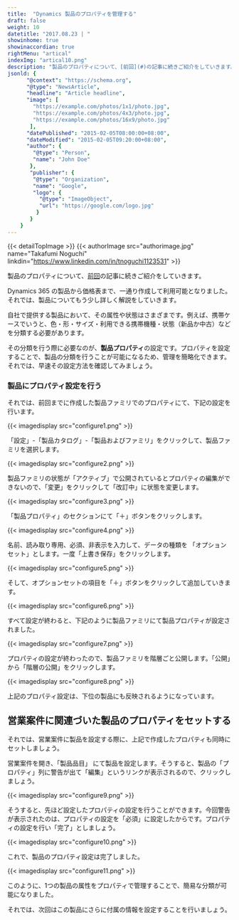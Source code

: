 ```yaml
---
title:  "Dynamics 製品のプロパティを管理する"
draft: false
weight: 10
datetitle: "2017.08.23 | "
showinhome: true
showinaccordian: true
rightMenu: "artical"
indexImg: "artical10.png"
description: "製品のプロパティについて、[前回](#)の記事に続きご紹介をしていきます。"
jsonld: {
      "@context": "https://schema.org",
      "@type": "NewsArticle",
      "headline": "Article headline",
      "image": [
        "https://example.com/photos/1x1/photo.jpg",
        "https://example.com/photos/4x3/photo.jpg",
        "https://example.com/photos/16x9/photo.jpg"
       ],
      "datePublished": "2015-02-05T08:00:00+08:00",
      "dateModified": "2015-02-05T09:20:00+08:00",
      "author": {
        "@type": "Person",
        "name": "John Doe"
       },
       "publisher": {
        "@type": "Organization",
        "name": "Google",
        "logo": {
          "@type": "ImageObject",
          "url": "https://google.com/logo.jpg"
         }
       }
    }
---
```

{{< detailTopImage >}}
{{< authorImage src="authorimage.jpg" name="Takafumi Noguchi" linkdin="https://www.linkedin.com/in/tnoguchi1123531" >}}
<!-- Intro  -->
製品のプロパティについて、[前回](#)の記事に続きご紹介をしていきます。

Dynamics 365 の製品から価格表まで、一通り作成して利用可能となりました。それでは、製品についてもう少し詳しく解説をしていきます。

自社で提供する製品において、その属性や状態はさまざまです。例えば、携帯ケースでいうと、色・形・サイズ・利用できる携帯機種・状態（新品か中古）などを分類する必要があります。

その分類を行う際に必要なのが、**製品プロパティ**の設定です。プロパティを設定することで、製品の分類を行うことが可能になるため、管理を簡略化できます。それでは、早速その設定方法を確認してみましょう。

### 製品にプロパティ設定を行う
それでは、前回までに作成した製品ファミリでのプロパティにて、下記の設定を行います。
<!-- Image= configure1.png -->
{{< imagedisplay src="configure1.png" >}}

「設定」-「製品カタログ」-「製品およびファミリ」をクリックして、製品ファミリを選択します。
<!-- Imege= configure2.png -->
{{< imagedisplay src="configure2.png" >}}

製品ファミリの状態が「アクティブ」で公開されているとプロパティの編集ができないので、「変更」をクリックして「改訂中」に状態を変更します。
<!-- Image= configure3.png -->
{{< imagedisplay src="configure3.png" >}}

「製品プロパティ」のセクションにて「＋」ボタンをクリックします。
<!-- Image= configure4.png -->
{{< imagedisplay src="configure4.png" >}}

名前、読み取り専用、必須、非表示を入力して、データの種類を 「オプションセット」とします。一度「上書き保存」をクリックします。
<!-- Image= configure5.png -->
{{< imagedisplay src="configure5.png" >}}

そして、オプションセットの項目を「＋」ボタンをクリックして追加していきます。
<!-- Image= configure6.png -->
{{< imagedisplay src="configure6.png" >}}

すべて設定が終わると、下記のように製品ファミリにて製品プロパティが設定されました。
<!-- Image= configure7.png -->
{{< imagedisplay src="configure7.png" >}}

プロパティの設定が終わったので、製品ファミリを階層ごと公開します。「公開」から「階層の公開」をクリックします。
<!-- Image= configure8.png -->
{{< imagedisplay src="configure8.png" >}}

上記のプロパティ設定は、下位の製品にも反映されるようになっています。

## 営業案件に関連づいた製品のプロパティをセットする
それでは、営業案件に製品を設定する際に、上記で作成したプロパティも同時にセットしましょう。

営業案件を開き、「製品品目」 にて製品を設定します。そうすると、製品の「プロパティ」列に警告が出て「編集」というリンクが表示されるので、クリックしましょう。
<!-- Image= configure9.png -->
{{< imagedisplay src="configure9.png" >}}

そうすると、先ほど設定したプロパティの設定を行うことができます。今回警告が表示されたのは、プロパティの設定を「必須」に設定したからです。プロパティの設定を行い「完了」としましょう。
<!-- Image= configure10.png -->
{{< imagedisplay src="configure10.png" >}}

これで、製品のプロパティ設定は完了しました。
<!-- Image= configure11.png -->
{{< imagedisplay src="configure11.png" >}}

このように、1つの製品の属性をプロパティで管理することで、簡易な分類が可能になりました。

それでは、次回はこの製品にさらに付属の情報を設定することを行いましょう。
